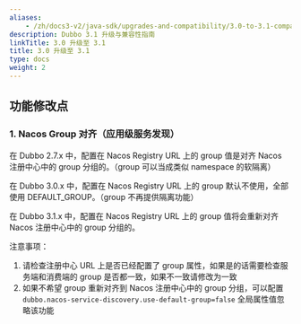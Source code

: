 ```yaml
---
aliases:
    - /zh/docs3-v2/java-sdk/upgrades-and-compatibility/3.0-to-3.1-compatibility-guide/
description: Dubbo 3.1 升级与兼容性指南
linkTitle: 3.0 升级至 3.1
title: 3.0 升级至 3.1
type: docs
weight: 2
---
```



## 功能修改点

### 1. Nacos Group 对齐（应用级服务发现）

在 Dubbo 2.7.x 中，配置在 Nacos Registry URL 上的 group 值是对齐 Nacos 注册中心中的 group 分组的。（group 可以当成类似 namespace 的软隔离）

在 Dubbo 3.0.x 中，配置在 Nacos Registry URL 上的 group 默认不使用，全部使用 DEFAULT_GROUP。（group 不再提供隔离功能）

在 Dubbo 3.1.x 中，配置在 Nacos Registry URL 上的 group 值将会重新对齐 Nacos 注册中心中的 group 分组的。

注意事项：

1. 请检查注册中心 URL 上是否已经配置了 group 属性，如果是的话需要检查服务端和消费端的 group 是否都一致，如果不一致请修改为一致
2. 如果不希望 group 重新对齐到 Nacos 注册中心中的 group 分组，可以配置 `dubbo.nacos-service-discovery.use-default-group=false` 全局属性值忽略该功能